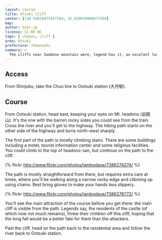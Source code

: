 ```yaml
---
layout: course
title: Otsuki cliff
center: [138.94816875457764, 35.620639996677504]
map: 
author: hikr.jp
license: CC-BY-NC
tags: [ chains, cliff ]
area: Otsuki
prefecture: Yamanashi
summary: >
  The cliffs near Iwadono mountain were, legend has it, an excelent location for a castle, making it hard to access for potential attackers. Currently, the cliffs are an attraction for hikers, looking for an exciting course. Not recommended if you have a fear of heights, or can't pull your weight up a chain.
---
```


## Access

From Shinjuku, take the Chuo line to Ootsuki station (大月駅).

## Course

From Ootsuki station, head east, keeping your eyes on Mt. Iwadono (岩殿山). It's the one with the barren rocky sides you could see from the train. Cross the river and you'll get to the highway. The hiking path starts on the other side of the highway and turns north-west sharply.

The first part of the path is mostly climbing stairs. There are some buildings including a motel, tourist information center and some religious facilities. You could climb to the top of Iwadono-san, but continue on the path to the cliff.

{% flickr http://www.flickr.com/photos/jambodave/7386274274/ %}

The path is mostly straightforward from there, but requires extra care at times, where you'll be walking along a narrow rocky edge and clibming up using chains. Best bring gloves to make your hands less slippery.

{% flickr http://www.flickr.com/photos/jambodave/7386278772/ %}

You'll see the main attraction of the course before you get there: the main cliff is visible from the path. Legends say, the residents of the castle (of which now not much remains), threw their children off this cliff, hoping that the long fall would be a better fate for them than the attackers.

Past the cliff, head on the path back to the residential area and follow the river back to Ootsuki station.